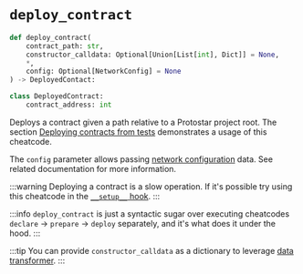 # `deploy_contract`

```python
def deploy_contract(
    contract_path: str,
    constructor_calldata: Optional[Union[List[int], Dict]] = None,
    *,
    config: Optional[NetworkConfig] = None
) -> DeployedContact:

class DeployedContract:
    contract_address: int
```
Deploys a contract given a path relative to a Protostar project root. The section [Deploying contracts from tests](../01-deploying-contracts.md) demonstrates a usage of this cheatcode.

The `config` parameter allows passing [network configuration](../../06-deploying/03-network-config.md) data. See related documentation for more information.

:::warning
Deploying a contract is a slow operation. If it's possible try using this cheatcode in the [`__setup__` hook](../README.md#__setup__).
:::

:::info
`deploy_contract` is just a syntactic sugar over executing cheatcodes `declare` -> `prepare` -> `deploy` separately, and it's what does it under the hood.
:::

:::tip
You can provide `constructor_calldata` as a dictionary to leverage [data transformer](./README.md#data-transformer).
:::
